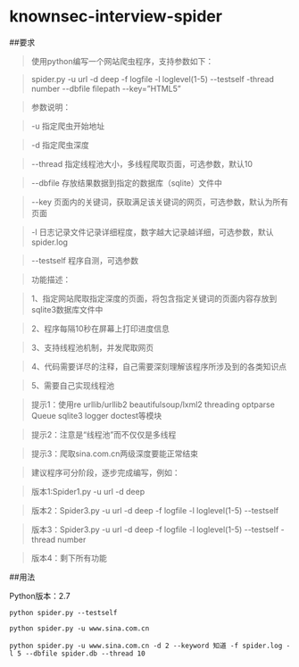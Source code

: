 # knownsec-interview-spider

##要求

>使用python编写一个网站爬虫程序，支持参数如下：

>spider.py -u url -d deep -f logfile -l loglevel(1-5)  --testself -thread number --dbfile  filepath  --key=”HTML5” 

>参数说明：

>-u 指定爬虫开始地址

>-d 指定爬虫深度

>--thread 指定线程池大小，多线程爬取页面，可选参数，默认10

>--dbfile 存放结果数据到指定的数据库（sqlite）文件中

>--key 页面内的关键词，获取满足该关键词的网页，可选参数，默认为所有页面

>-l 日志记录文件记录详细程度，数字越大记录越详细，可选参数，默认spider.log

>--testself 程序自测，可选参数

>

>功能描述：

>1、指定网站爬取指定深度的页面，将包含指定关键词的页面内容存放到sqlite3数据库文件中

>2、程序每隔10秒在屏幕上打印进度信息

>3、支持线程池机制，并发爬取网页

>4、代码需要详尽的注释，自己需要深刻理解该程序所涉及到的各类知识点

>5、需要自己实现线程池


>提示1：使用re  urllib/urllib2  beautifulsoup/lxml2  threading optparse Queue  sqlite3 logger  doctest等模块

>提示2：注意是“线程池”而不仅仅是多线程

>提示3：爬取sina.com.cn两级深度要能正常结束

 

>建议程序可分阶段，逐步完成编写，例如：

>版本1:Spider1.py -u url -d deep

>版本2：Spider3.py -u url -d deep -f logfile -l loglevel(1-5)  --testself

>版本3：Spider3.py -u url -d deep -f logfile -l loglevel(1-5)  --testself -thread number

>版本4：剩下所有功能

##用法

Python版本：2.7

```
python spider.py --testself

python spider.py -u www.sina.com.cn

python spider.py -u www.sina.com.cn -d 2 --keyword 知道 -f spider.log -l 5 --dbfile spider.db --thread 10 
```